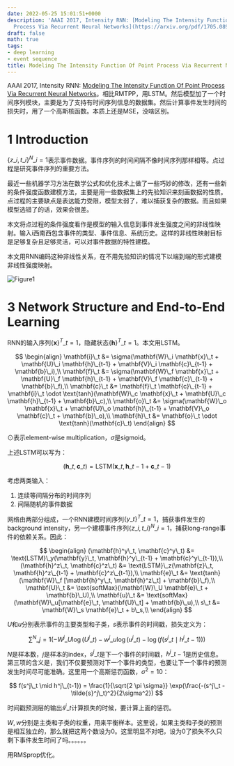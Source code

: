 ```yaml
---
date: 2022-05-25 15:01:51+0000
description: 'AAAI 2017, Intensity RNN: [Modeling The Intensity Function Of Point
  Process Via Recurrent Neural Networks](https://arxiv.org/pdf/1705.08982.pdf)。相比RMTPP，用LSTM。然后模型加了一个时间序列模块，主要是为了支持有时间序列信息的数据集。然后计算事件发生时间的损失时，用了一个高斯核函数。本质上还是MSE，没啥区别。'
draft: false
math: true
tags:
- deep learning
- event sequence
title: Modeling The Intensity Function Of Point Process Via Recurrent Neural Networks
---
```


AAAI 2017, Intensity RNN: [Modeling The Intensity Function Of Point Process Via Recurrent Neural Networks](https://arxiv.org/pdf/1705.08982.pdf)。相比RMTPP，用LSTM。然后模型加了一个时间序列模块，主要是为了支持有时间序列信息的数据集。然后计算事件发生时间的损失时，用了一个高斯核函数。本质上还是MSE，没啥区别。

<!--more-->

# 1 Introduction

$\{z\_i, t\_i \}^N\_{i=1}$表示事件数据。事件序列的时间间隔不像时间序列那样相等。点过程是研究事件序列的重要方法。

最近一些机器学习方法在数学公式和优化技术上做了一些巧妙的修改，还有一些新的条件强度函数建模方法，主要是用一些数据集上的先验知识来刻画数据的性质。点过程的主要缺点是表达能力受限，模型太弱了，难以捕获复杂的数据。而且如果模型选错了的话，效果会很差。

本文将点过程的条件强度看作是模型的输入信息到事件发生强度之间的非线性映射。输入i西南西包含事件的类型、事件信息、系统历史。这样的非线性映射目标是足够复杂且足够灵活，可以对事件数据的特性建模。

本文用RNN编码这种非线性关系，在不用先验知识的情况下以端到端的形式建模非线性强度映射。

![Figure1](/blog/images/modeling-the-intensity-function-of-point-process-via-recurrent-neural-networks/Fig1.jpg)

# 3 Network Structure and End-to-End Learning

RNN的输入序列$\{\mathbf{x}\}^T\_{t=1}$，隐藏状态$\{\mathbf{h}\}^T\_{t=1}$。本文用LSTM。

$$
\begin{align} \mathbf{i}\_t &= \sigma(\mathbf{W}\_i \mathbf{x}\_t + \mathbf{U}\_i \mathbf{h}\_{t-1} + \mathbf{V}\_i \mathbf{c}\_{t-1} + \mathbf{b}\_i),\\ \mathbf{f}\_t &= \sigma(\mathbf{W}\_f \mathbf{x}\_t + \mathbf{U}\_f \mathbf{h}\_{t-1} + \mathbf{V}\_f \mathbf{c}\_{t-1} + \mathbf{b}\_f),\\ \mathbf{c}\_t &= \mathbf{f}\_t \mathbf{c}\_{t-1} + \mathbf{i}\_t \odot \text{tanh}(\mathbf{W}\_c \mathbf{x}\_t + \mathbf{U}\_c \mathbf{h}\_{t-1} + \mathbf{b}\_c),\\ \mathbf{o}\_t &= \sigma(\mathbf{W}\_o \mathbf{x}\_t + \mathbf{U}\_o \mathbf{h}\_{t-1} + \mathbf{V}\_o \mathbf{c}\_t + \mathbf{b}\_o),\\ \mathbf{h}\_t &= \mathbf{o}\_t \odot \text{tanh}(\mathbf{c}\_t) \end{align}
$$

$\odot$表示element-wise multiplication，$\sigma$是sigmoid。

上述LSTM可以写为：

$$
(\mathbf{h}\_t, \mathbf{c}\_t) = \text{LSTM}(\mathbf{x}\_t, \mathbf{h}\_{t-1} + \mathbf{c}\_{t-1})
$$

考虑两类输入：

1.  连续等间隔分布的时间序列
2.  间隔随机的事件数据

网络由两部分组成，一个RNN建模时间序列$\{y\_t\}^T\_{t=1}$，捕获事件发生的background intensity，另一个建模事件序列$\{z\_i, t\_i\}^N\_{i=1}$，捕获long-range事件的依赖关系。因此：

$$
\begin{align} (\mathbf{h}^y\_t, \mathbf{c}^y\_t) &= \text{LSTM}\_y(\mathbf{y}\_t, \mathbf{h}^y\_{t-1} + \mathbf{c}^y\_{t-1}),\\ (\mathbf{h}^z\_t, \mathbf{c}^z\_t) &= \text{LSTM}\_z(\mathbf{z}\_t, \mathbf{h}^z\_{t-1} + \mathbf{c}^z\_{t-1}),\\ \mathbf{e}\_t &= \text{tanh}(\mathbf{W}\_f [\mathbf{h}^y\_t, \mathbf{h}^z\_t] + \mathbf{b}\_f),\\ \mathbf{U}\_t &= \text{softMax}(\mathbf{W}\_U \mathbf{e}\_t + \mathbf{b}\_U),\\ \mathbf{u}\_t &= \text{softMax}(\mathbf{W}\_u[\mathbf{e}\_t, \mathbf{U}\_t] + \mathbf{b}\_u),\\ s\_t &= \mathbf{W}\_s \mathbf{e}\_t + b\_s,\\ \end{align}
$$

$U$和$u$分别表示事件的主要类型和子类，$s$表示事件的时间戳，损失定义为：

$$
\sum^N\_{j=1}(- W^j\_U \log(U^j\_t) - w^j\_u \log(u^j\_t) - \log(f(s^j\_t \mid h^j\_{t-1})))
$$

$N$是样本数，$j$是样本的index，$s^j\_t$是下一个事件的时间戳，$h^j\_{t-1}$是历史信息。第三项的含义是，我们不仅要预测对下一个事件的类型，也要让下一个事件的预测发生时间尽可能准确。这里用一个高斯惩罚函数，$\sigma^2 = 10$：

$$
f(s^j\_t \mid h^j\_{t-1}) = \frac{1}{\sqrt{2 \pi \sigma}} \exp(\frac{-(s^j\_t - \tilde{s}^j\_t)^2}{2\sigma^2})
$$

时间戳预测层的输出$\tilde{s}^j\_t$计算损失的时候，要计算上面的惩罚。

$W, w$分别是主类和子类的权重，用来平衡样本。这里说，如果主类和子类的预测是相互独立的，那么就把这两个数设为0。这里明显不对吧，设为0了损失不久只剩下事件发生时间了吗。。。。。。

用RMSprop优化。